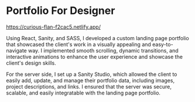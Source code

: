 # Portfolio For Designer
https://curious-flan-f2cac5.netlify.app/

Using React, Sanity, and SASS, I developed a custom landing page portfolio that showcased the client's work in a visually appealing and easy-to-navigate way. I implemented smooth scrolling, dynamic transitions, and interactive animations to enhance the user experience and showcase the client's design skills.

For the server side, I set up a Sanity Studio, which allowed the client to easily add, update, and manage their portfolio data, including images, project descriptions, and links. I ensured that the server was secure, scalable, and easily integratable with the landing page portfolio.